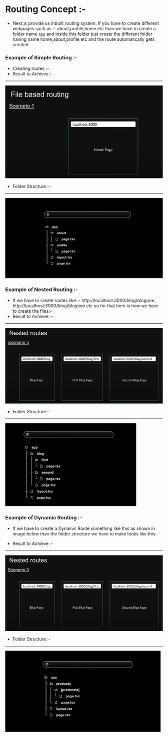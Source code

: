 # Routing Concept :-
- Next.js provide us inbuilt routing system. If you have to create different webpages such as :- about,profile,home etc than we have to create a folder name `app` and inside this folder just create the different folder having name home,about,profile etc and the route automatically gets created.

### Example of Simple Routing :-
- Creating routes :-
- Result to Achieve :-
---
![My Image](./images/Routing/filebasedRouting.png "Routing")

- Folder Structure :-
---
![My Image](./images/Routing/res1.png "Routing")



### Example of Nested Routing :-
- If we have to create routes like :- http://localhost:3000/blog/blogone , http://localhost:3000/blog/blogtwo etc so for that here is how we have to create the files:-
- Result to Achieve :-
---
![My Image](./images/Routing/nestedRoute.png "Routing")

- Folder Structure :-
---
![My Image](./images/Routing/res2.png "Routing")


### Example of Dynamic Routing :-
- If we have to create a Dynamic Route something like this as shown in image below than the folder structure we have to make looks like this:-

- Result to Achieve :-
---
![My Image](./images/Routing/nestedRoute.png "Routing")

- Folder Structure :-
---
![My Image](./images/Routing/res3.png "Routing")
